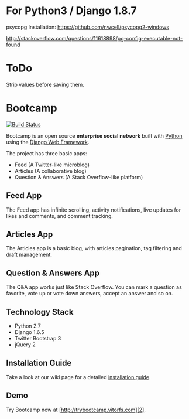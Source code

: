 # For Python3 / Django 1.8.7

psycopg Installation:
https://github.com/nwcell/psycopg2-windows

http://stackoverflow.com/questions/11618898/pg-config-executable-not-found

# ToDo

Strip values before saving them.

# Bootcamp

[![Build Status](https://travis-ci.org/vitorfs/bootcamp.svg?branch=master)](https://travis-ci.org/vitorfs/bootcamp)

Bootcamp is an open source **enterprise social network** built with [Python][0] using the [Django Web Framework][1].

The project has three basic apps:

* Feed (A Twitter-like microblog)
* Articles (A collaborative blog)
* Question & Answers (A Stack Overflow-like platform)

## Feed App

The Feed app has infinite scrolling, activity notifications, live updates for likes and comments, and comment tracking.


## Articles App

The Articles app is a basic blog, with articles pagination, tag filtering and draft management.


## Question & Answers App

The Q&A app works just like Stack Overflow. You can mark a question as favorite, vote up or vote down answers, accept an answer and so on.


## Technology Stack

- Python 2.7
- Django 1.6.5
- Twitter Bootstrap 3
- jQuery 2


## Installation Guide

Take a look at our wiki page for a detailed [installation guide][3].


## Demo

Try Bootcamp now at [http://trybootcamp.vitorfs.com][2].

[0]: https://www.python.org/
[1]: https://www.djangoproject.com/
[2]: http://trybootcamp.vitorfs.com/
[3]: https://github.com/vitorfs/bootcamp/wiki/Installing-and-Running-Bootcamp
